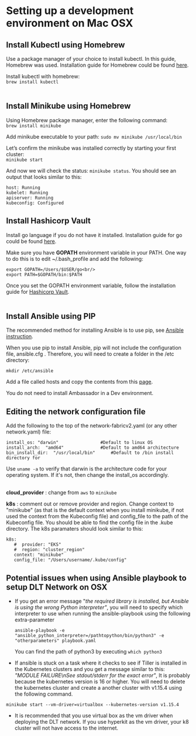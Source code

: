 # Setting up a development environment on Mac OSX

## Install Kubectl using Homebrew

Use a package manager of your choice to install kubectl. In this guide, Homebrew was used. Installation guide for Homebrew could be found [here](https://brew.sh).

Install kubectl with homebrew:<br/>  `brew install kubectl` <br/><br/>

## Install Minikube using Homebrew

Using Homebrew package manager, enter the following command: <br/>  `brew install minikube`

Add minikube executable to your path:  `sudo mv minikube /usr/local/bin`

Let’s confirm the minikube was installed correctly by starting your first cluster:<br/> `minikube start`

And now we will check the status: `minikube status`. You should see an output that looks similar to this:

```
host: Running
kubelet: Running
apiserver: Running
kubeconfig: Configured
```

## Install Hashicorp Vault

Install go language if you do not have it installed. Installation guide for go could be found [here](https://golang.org).


Make sure you have **GOPATH** environment variable in your PATH. One way to do this is to edit ~/.bash_profile and add the following:<br/>
```
export GOPATH=/Users/$USER/go<br/>
export PATH=$GOPATH/bin:$PATH
```


Once you set the GOPATH environment variable, follow the installation guide for [Hashicorp Vault](https://www.vaultproject.io/docs/install/#precompiled-binaries).<br/><br/>

## Install Ansible using PIP

The recommended method for installing Ansible is to use pip, see    [Ansible instruction](https://docs.ansible.com/ansible/latest/installation_guide/intro_installation.html#latest-releases-via-pip).

When you use pip to install Ansible, pip will not include the configuration file, ansible.cfg . Therefore, you will need to create a folder in the /etc directory:

`mkdir /etc/ansible`

Add a file called hosts and copy the contents from this [page](https://github.com/hyperledger-labs/blockchain-automation-framework/blob/master/platforms/shared/inventory/ansible_provisoners). 



You do not need to install Ambassador in a Dev environment. 


## Editing the network configuration file

Add the following to the top of the network-fabricv2.yaml (or any other network.yaml) file:

```
install_os: "darwin"                #Default to linux OS
install_arch:  "amd64"              #Default to amd64 architecture
bin_install_dir:  "/usr/local/bin"      #Default to /bin install directory for 
```
Use `uname -a` to verify that darwin is the architecture code for your operating system. If it's not, then change the install_os accordingly. <br/><br/>


**cloud_provider** : change from `aws` to `minikube`

**k8s** : comment out or remove provider and region. Change context to "minikube" (as that is the default context when you install minikube, if not used the context from the Kubeconfig file) and config_file to the path of the Kubeconfig file. You should be able to find the config file in the .kube directory. The k8s paramaters should look similar to this:
```
k8s:
   #  provider: "EKS"
   #  region: "cluster_region"
   context: "minikube"
   config_file: "/Users/username/.kube/config" 
```

 ## Potential issues when using Ansible playbook to setup DLT Network on OSX

* If you get an error message "_the required library is installed, but Ansible is using the wrong Python interpreter"_, you will need to specify which interpreter to use when running the ansible-playbook using the following extra-parameter

   `ansible-playbook -e "ansible_python_interpreter=/pathtopython/bin/python3" -e "otherparameters" playbook.yaml`

   You can find the path of python3 by executing `which python3`<br/>

* If ansible is stuck on a task where it checks to see if Tiller is installed in the Kubernetes clusters and you get a message similar to this: 
_"MODULE FAILURE\nSee stdout/stderr for the exact error"_, It is probably because the kubernetes version is 16 or higher. You will need to delete the kubernetes cluster and create a another cluster with v1.15.4 using the following command. 

`minikube start --vm-driver=virtualbox --kubernetes-version v1.15.4` <br/>

  
* It is recommended that you use virtual box as the vm driver when deploying the DLT network. If you use hyperkit as the vm driver, your k8 cluster will not have access to the internet. 

   
